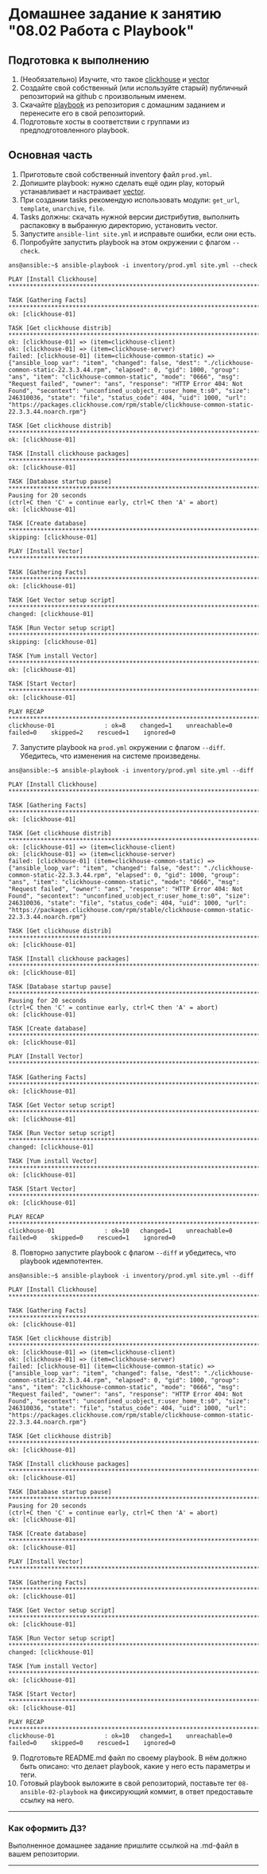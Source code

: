 # Домашнее задание к занятию "08.02 Работа с Playbook"

## Подготовка к выполнению

1. (Необязательно) Изучите, что такое [clickhouse](https://www.youtube.com/watch?v=fjTNS2zkeBs) и [vector](https://www.youtube.com/watch?v=CgEhyffisLY)
2. Создайте свой собственный (или используйте старый) публичный репозиторий на github с произвольным именем.
3. Скачайте [playbook](./playbook/) из репозитория с домашним заданием и перенесите его в свой репозиторий.
4. Подготовьте хосты в соответствии с группами из предподготовленного playbook.

## Основная часть

1. Приготовьте свой собственный inventory файл `prod.yml`.
2. Допишите playbook: нужно сделать ещё один play, который устанавливает и настраивает [vector](https://vector.dev).
3. При создании tasks рекомендую использовать модули: `get_url`, `template`, `unarchive`, `file`.
4. Tasks должны: скачать нужной версии дистрибутив, выполнить распаковку в выбранную директорию, установить vector.
5. Запустите `ansible-lint site.yml` и исправьте ошибки, если они есть.
6. Попробуйте запустить playbook на этом окружении с флагом `--check`.
```
ans@ansible:~$ ansible-playbook -i inventory/prod.yml site.yml --check

PLAY [Install Clickhouse] **********************************************************************************************

TASK [Gathering Facts] *************************************************************************************************
ok: [clickhouse-01]

TASK [Get clickhouse distrib] ******************************************************************************************
ok: [clickhouse-01] => (item=clickhouse-client)
ok: [clickhouse-01] => (item=clickhouse-server)
failed: [clickhouse-01] (item=clickhouse-common-static) => {"ansible_loop_var": "item", "changed": false, "dest": "./clickhouse-common-static-22.3.3.44.rpm", "elapsed": 0, "gid": 1000, "group": "ans", "item": "clickhouse-common-static", "mode": "0666", "msg": "Request failed", "owner": "ans", "response": "HTTP Error 404: Not Found", "secontext": "unconfined_u:object_r:user_home_t:s0", "size": 246310036, "state": "file", "status_code": 404, "uid": 1000, "url": "https://packages.clickhouse.com/rpm/stable/clickhouse-common-static-22.3.3.44.noarch.rpm"}

TASK [Get clickhouse distrib] ******************************************************************************************
ok: [clickhouse-01]

TASK [Install clickhouse packages] *************************************************************************************
ok: [clickhouse-01]

TASK [Database startup pause] ******************************************************************************************
Pausing for 20 seconds
(ctrl+C then 'C' = continue early, ctrl+C then 'A' = abort)
ok: [clickhouse-01]

TASK [Create database] *************************************************************************************************
skipping: [clickhouse-01]

PLAY [Install Vector] **************************************************************************************************

TASK [Gathering Facts] *************************************************************************************************
ok: [clickhouse-01]

TASK [Get Vector setup script] *****************************************************************************************
changed: [clickhouse-01]

TASK [Run Vector setup script] *****************************************************************************************
skipping: [clickhouse-01]

TASK [Yum install Vector] **********************************************************************************************
ok: [clickhouse-01]

TASK [Start Vector] ****************************************************************************************************
ok: [clickhouse-01]

PLAY RECAP *************************************************************************************************************
clickhouse-01              : ok=8    changed=1    unreachable=0    failed=0    skipped=2    rescued=1    ignored=0
```
7. Запустите playbook на `prod.yml` окружении с флагом `--diff`. Убедитесь, что изменения на системе произведены.
```
ans@ansible:~$ ansible-playbook -i inventory/prod.yml site.yml --diff

PLAY [Install Clickhouse] **********************************************************************************************

TASK [Gathering Facts] *************************************************************************************************
ok: [clickhouse-01]

TASK [Get clickhouse distrib] ******************************************************************************************
ok: [clickhouse-01] => (item=clickhouse-client)
ok: [clickhouse-01] => (item=clickhouse-server)
failed: [clickhouse-01] (item=clickhouse-common-static) => {"ansible_loop_var": "item", "changed": false, "dest": "./clickhouse-common-static-22.3.3.44.rpm", "elapsed": 0, "gid": 1000, "group": "ans", "item": "clickhouse-common-static", "mode": "0666", "msg": "Request failed", "owner": "ans", "response": "HTTP Error 404: Not Found", "secontext": "unconfined_u:object_r:user_home_t:s0", "size": 246310036, "state": "file", "status_code": 404, "uid": 1000, "url": "https://packages.clickhouse.com/rpm/stable/clickhouse-common-static-22.3.3.44.noarch.rpm"}

TASK [Get clickhouse distrib] ******************************************************************************************
ok: [clickhouse-01]

TASK [Install clickhouse packages] *************************************************************************************
ok: [clickhouse-01]

TASK [Database startup pause] ******************************************************************************************
Pausing for 20 seconds
(ctrl+C then 'C' = continue early, ctrl+C then 'A' = abort)
ok: [clickhouse-01]

TASK [Create database] *************************************************************************************************
ok: [clickhouse-01]

PLAY [Install Vector] **************************************************************************************************

TASK [Gathering Facts] *************************************************************************************************
ok: [clickhouse-01]

TASK [Get Vector setup script] *****************************************************************************************
ok: [clickhouse-01]

TASK [Run Vector setup script] *****************************************************************************************
changed: [clickhouse-01]

TASK [Yum install Vector] **********************************************************************************************
ok: [clickhouse-01]

TASK [Start Vector] ****************************************************************************************************
ok: [clickhouse-01]

PLAY RECAP *************************************************************************************************************
clickhouse-01              : ok=10   changed=1    unreachable=0    failed=0    skipped=0    rescued=1    ignored=0
```
8. Повторно запустите playbook с флагом `--diff` и убедитесь, что playbook идемпотентен.
```
ans@ansible:~$ ansible-playbook -i inventory/prod.yml site.yml --diff

PLAY [Install Clickhouse] **********************************************************************************************

TASK [Gathering Facts] *************************************************************************************************
ok: [clickhouse-01]

TASK [Get clickhouse distrib] ******************************************************************************************
ok: [clickhouse-01] => (item=clickhouse-client)
ok: [clickhouse-01] => (item=clickhouse-server)
failed: [clickhouse-01] (item=clickhouse-common-static) => {"ansible_loop_var": "item", "changed": false, "dest": "./clickhouse-common-static-22.3.3.44.rpm", "elapsed": 0, "gid": 1000, "group": "ans", "item": "clickhouse-common-static", "mode": "0666", "msg": "Request failed", "owner": "ans", "response": "HTTP Error 404: Not Found", "secontext": "unconfined_u:object_r:user_home_t:s0", "size": 246310036, "state": "file", "status_code": 404, "uid": 1000, "url": "https://packages.clickhouse.com/rpm/stable/clickhouse-common-static-22.3.3.44.noarch.rpm"}

TASK [Get clickhouse distrib] ******************************************************************************************
ok: [clickhouse-01]

TASK [Install clickhouse packages] *************************************************************************************
ok: [clickhouse-01]

TASK [Database startup pause] ******************************************************************************************
Pausing for 20 seconds
(ctrl+C then 'C' = continue early, ctrl+C then 'A' = abort)
ok: [clickhouse-01]

TASK [Create database] *************************************************************************************************
ok: [clickhouse-01]

PLAY [Install Vector] **************************************************************************************************

TASK [Gathering Facts] *************************************************************************************************
ok: [clickhouse-01]

TASK [Get Vector setup script] *****************************************************************************************
ok: [clickhouse-01]

TASK [Run Vector setup script] *****************************************************************************************
changed: [clickhouse-01]

TASK [Yum install Vector] **********************************************************************************************
ok: [clickhouse-01]

TASK [Start Vector] ****************************************************************************************************
ok: [clickhouse-01]

PLAY RECAP *************************************************************************************************************
clickhouse-01              : ok=10   changed=1    unreachable=0    failed=0    skipped=0    rescued=1    ignored=0
```
9. Подготовьте README.md файл по своему playbook. В нём должно быть описано: что делает playbook, какие у него есть параметры и теги.
10. Готовый playbook выложите в свой репозиторий, поставьте тег `08-ansible-02-playbook` на фиксирующий коммит, в ответ предоставьте ссылку на него.

---

### Как оформить ДЗ?

Выполненное домашнее задание пришлите ссылкой на .md-файл в вашем репозитории.

---
